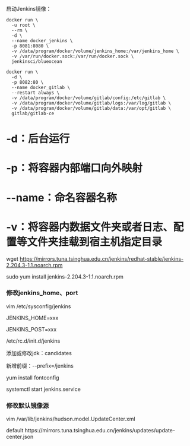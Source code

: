 启动Jenkins镜像：

```shell
docker run \
  -u root \
  --rm \
  -d \
  --name docker_jenkins \
  -p 8081:8080 \
  -v /data/program/docker/volume/jenkins_home:/var/jenkins_home \
  -v /var/run/docker.sock:/var/run/docker.sock \
  jenkinsci/blueocean
```



```shell
docker run \
  -d \
  -p 8082:80 \
  --name docker_gitlab \
  --restart always \
  -v /data/program/docker/volume/gitlab/config:/etc/gitlab \
  -v /data/program/docker/volume/gitlab/logs:/var/log/gitlab \
  -v /data/program/docker/volume/gitlab/data:/var/opt/gitlab \
  gitlab/gitlab-ce
```



# -d：后台运行

# -p：将容器内部端口向外映射

# --name：命名容器名称

# -v：将容器内数据文件夹或者日志、配置等文件夹挂载到宿主机指定目录



wget https://mirrors.tuna.tsinghua.edu.cn/jenkins/redhat-stable/jenkins-2.204.3-1.1.noarch.rpm

sudo yum install jenkins-2.204.3-1.1.noarch.rpm

### 修改jenkins_home、port

vim /etc/sysconfig/jenkins

JENKINS_HOME=xxx

JENKINS_POST=xxx



/etc/rc.d/init.d/jenkins

添加或修改jdk：candidates

新增前缀：--prefix=/jenkins



yum install fontconfig

systemctl start jenkins.service

### 修改默认镜像源

vim /var/lib/jenkins/hudson.model.UpdateCenter.xml

<?xml version='1.1' encoding='UTF-8'?>
<sites>
  <site>
    <id>default</id>
    <url>https://mirrors.tuna.tsinghua.edu.cn/jenkins/updates/update-center.json</url>
  </site>
</sites>

